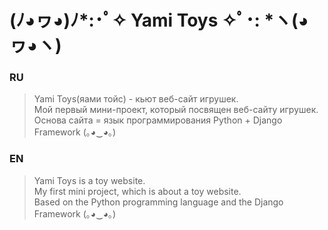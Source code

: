 # (ﾉ◕ヮ◕)ﾉ*:･ﾟ✧ Yami Toys ✧ﾟ･: *ヽ(◕ヮ◕ヽ)
### RU
>Yami Toys(яами тойс) - кьют веб-сайт игрушек.<br/>
>Мой первый мини-проект, который посвящен веб-сайту игрушек.<br/>
>Основа сайта = язык программирования Python + Django Framework (｡◕‿◕｡)
### EN
> Yami Toys is a toy website.<br/>
> My first mini project, which is about a toy website.<br/>
> Based on the Python programming language and the Django Framework (｡◕‿◕｡)
